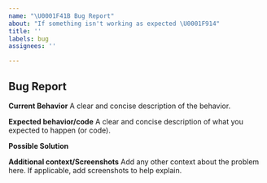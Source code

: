 ```yaml
---
name: "\U0001F41B Bug Report"
about: "If something isn't working as expected \U0001F914"
title: ''
labels: bug
assignees: ''

---
```


## Bug Report

**Current Behavior**
A clear and concise description of the behavior.

**Expected behavior/code**
A clear and concise description of what you expected to happen (or code).

**Possible Solution**
<!--- Only if you have suggestions on a fix for the bug -->

**Additional context/Screenshots**
Add any other context about the problem here. If applicable, add screenshots to help explain.
